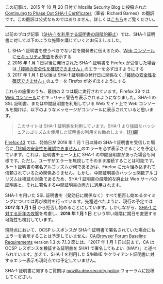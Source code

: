 この記事は、2015 年 10 月 20 日付で Mozilla Security Blog に投稿された [Continuing to Phase Out SHA-1 Certificates](https://blog.mozilla.org/security/2015/10/20/continuing-to-phase-out-sha-1-certificates/)（筆者: Richard Barnes）の翻訳です。この翻訳は公式なものではありません。詳しくは[こちら](http://mozsec-jp.hatenablog.jp/entry/2015/09/11/025027)をご覧ください。

*****

以前のブログ記事（[SHA-1 を利用する証明書の段階的廃止](https://blog.mozilla.org/security/2014/09/23/phasing-out-certificates-with-sha-1-based-signature-algorithms/)）では、SHA-1 証明書に対して以下のような施策を講じていくとお伝えしました。

1. SHA-1 証明書を使うべきでない旨を開発者に伝えるため、[Web コンソール](https://developer.mozilla.org/ja/docs/Tools/Web_Console)に[セキュリティ警告](https://developer.mozilla.org/ja/docs/Tools/Web_Console/Console_messages#Security)を表示する
2. 2016 年 1 月 1 日以後に発行された SHA-1 証明書を Firefox が受信した場合は[「接続の安全性を確認できません」](https://support.mozilla.org/ja/kb/connection-untrusted-error-message)のエラーを必ず出すようにする
3. 2017 年 1 月 1 日以後は SHA-1 証明書の発行日に関係なく[「接続の安全性を確認できません」](https://support.mozilla.org/ja/kb/connection-untrusted-error-message)のエラーを Firefox が必ず出すようにする

これらの施策のうち、最初の 2 つは既に実行されています。Firefox 38 では [Web コンソール](https://developer.mozilla.org/ja/docs/Tools/Web_Console)にセキュリティ警告を表示されるようになりました。SHA-1 の SSL 証明書、または中間証明書を利用している Web サイト上で Web コンソールを開けば、以下のようなメッセージがコンソールに表示されていると思います。

>このサイトは SHA-1 証明書を利用しています。SHA-1 より強固なハッシュアルゴリズムを使用した証明書の利用をお勧めします。[[詳細]](https://developer.mozilla.org/ja/docs/Web/Security/Weak_Signature_Algorithm)

[Firefox 43](https://wiki.mozilla.org/RapidRelease/Calendar) では、発効日が 2016 年 1 月 1 日以降の SHA-1 証明書を受信した場合に[「接続の安全性を確認できません」](https://support.mozilla.org/ja/kb/connection-untrusted-error-message)のエラーを必ず表示させることを予定しています。これは、証明書チェーン上に SHA-1 の中間証明書があった場合も同様です。ただし、ユーザがエラーを無視してそのまま接続することは可能です。ルート証明書の署名アルゴリズムが何であるかは、Firefox に元々組み込まれて信頼されているため関係ありません。しかし、中間証明書のハッシュ関数アルゴリズムは検証の対象であるため、SHA-1 証明書の段階的な廃止は Web サーバの証明書と、それに署名する中間証明書の両方に適用されます。

SHA-1 を用いた SSL 証明書を（発効日に関係なく）すべて拒否し始めるタイミングについては再び検討を行っています。先程述べたように、現行の予定では **2017 年 1 月 1 日** から拒否し始めることにしています。しかしながら、[SHA-1 に対する近年の攻撃](https://sites.google.com/site/itstheshappening/)を考慮し、**2016 年 1 月 1 日** という早い段階に期日を変更する可能性も検討しています。

現時点において、OCSP レスポンスが SHA-1 証明書で署名されていた場合にもエラーを表示することは予定していません。[CA/Browser Forum Baseline Requirements](https://cabforum.org/documents/#Baseline-Requirements) version 1.3 の 7.1.3 節には、「2017 年 1 月 1 日以前まで、CA は OCSP レスポンスを検証する証明書を SHA1 で署名してもよい（MAY）」と述べられています。加えて、SHA-1 を利用した S/MIME やクライアント証明書に対するエラー表示も現時点では予定していません。

SHA-1 証明書に関するご質問は [mozilla.dev.security.policy](https://groups.google.com/forum/#!forum/mozilla.dev.security.policy) フォーラムに投稿してください。
